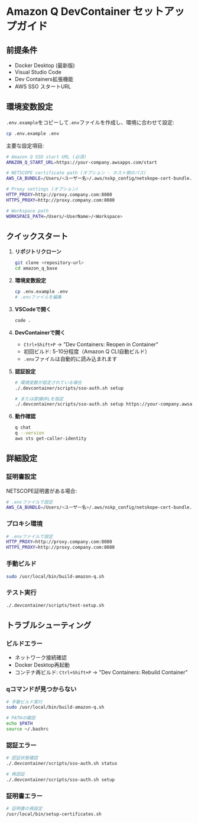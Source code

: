 # Amazon Q DevContainer セットアップガイド

## 前提条件

- Docker Desktop (最新版)
- Visual Studio Code
- Dev Containers拡張機能
- AWS SSO スタートURL

## 環境変数設定

`.env.example`をコピーして`.env`ファイルを作成し、環境に合わせて設定:

```bash
cp .env.example .env
```

主要な設定項目:
```bash
# Amazon Q SSO start URL (必須)
AMAZON_Q_START_URL=https://your-company.awsapps.com/start

# NETSCOPE certificate path (オプション - ホスト側のパス)
AWS_CA_BUNDLE=/Users/<ユーザー名>/.aws/nskp_config/netskope-cert-bundle.pem

# Proxy settings (オプション)
HTTP_PROXY=http://proxy.company.com:8080
HTTPS_PROXY=http://proxy.company.com:8080

# Workspace path
WORKSPACE_PATH=/Users/<UserName>/<Workspace>
```

## クイックスタート

1. **リポジトリクローン**
   ```bash
   git clone <repository-url>
   cd amazon_q_base
   ```

2. **環境変数設定**
   ```bash
   cp .env.example .env
   # .envファイルを編集
   ```

3. **VSCodeで開く**
   ```bash
   code .
   ```

4. **DevContainerで開く**
   - `Ctrl+Shift+P` → "Dev Containers: Reopen in Container"
   - 初回ビルド: 5-10分程度（Amazon Q CLI自動ビルド）
   - `.env`ファイルは自動的に読み込まれます

5. **認証設定**
   ```bash
   # 環境変数が設定されている場合
   ./.devcontainer/scripts/sso-auth.sh setup
   
   # または直接URLを指定
   ./.devcontainer/scripts/sso-auth.sh setup https://your-company.awsapps.com/start
   ```

6. **動作確認**
   ```bash
   q chat
   q --version
   aws sts get-caller-identity
   ```

## 詳細設定

### 証明書設定
NETSCOPE証明書がある場合:
```bash
# .envファイルで設定
AWS_CA_BUNDLE=/Users/<ユーザー名>/.aws/nskp_config/netskope-cert-bundle.pem
```

### プロキシ環境
```bash
# .envファイルで設定
HTTP_PROXY=http://proxy.company.com:8080
HTTPS_PROXY=http://proxy.company.com:8080
```

### 手動ビルド
```bash
sudo /usr/local/bin/build-amazon-q.sh
```

### テスト実行
```bash
./.devcontainer/scripts/test-setup.sh
```

## トラブルシューティング

### ビルドエラー
- ネットワーク接続確認
- Docker Desktop再起動
- コンテナ再ビルド: `Ctrl+Shift+P` → "Dev Containers: Rebuild Container"

### qコマンドが見つからない
```bash
# 手動ビルド実行
sudo /usr/local/bin/build-amazon-q.sh

# PATHの確認
echo $PATH
source ~/.bashrc
```

### 認証エラー
```bash
# 認証状態確認
./.devcontainer/scripts/sso-auth.sh status

# 再認証
./.devcontainer/scripts/sso-auth.sh setup
```

### 証明書エラー
```bash
# 証明書の再設定
/usr/local/bin/setup-certificates.sh
```
